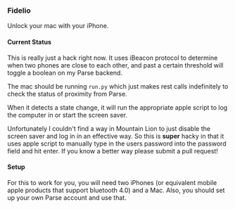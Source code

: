 ### Fidelio

Unlock your mac with your iPhone.


#### Current Status

This is really just a hack right now.  It uses iBeacon protocol to determine
when two phones are close to each other, and past a certain threshold will
toggle a boolean on my Parse backend.

The mac should be running `run.py` which just makes rest calls indefinitely to
check the status of proximity from Parse.

When it detects a state change, it will run the appropriate apple script to log
the computer in or start the screen saver.

Unfortunately I couldn't find a way in Mountain Lion to just disable the screen
saver and log in in an effective way. So this is **super** hacky in that it uses
apple script to manually type in the users password into the password field and
hit enter.  If you know a better way please submit a pull request!


#### Setup

For this to work for you, you will need two iPhones (or equivalent mobile apple
products that support bluetooth 4.0) and a Mac. Also, you should set up your own
Parse account and use that.
